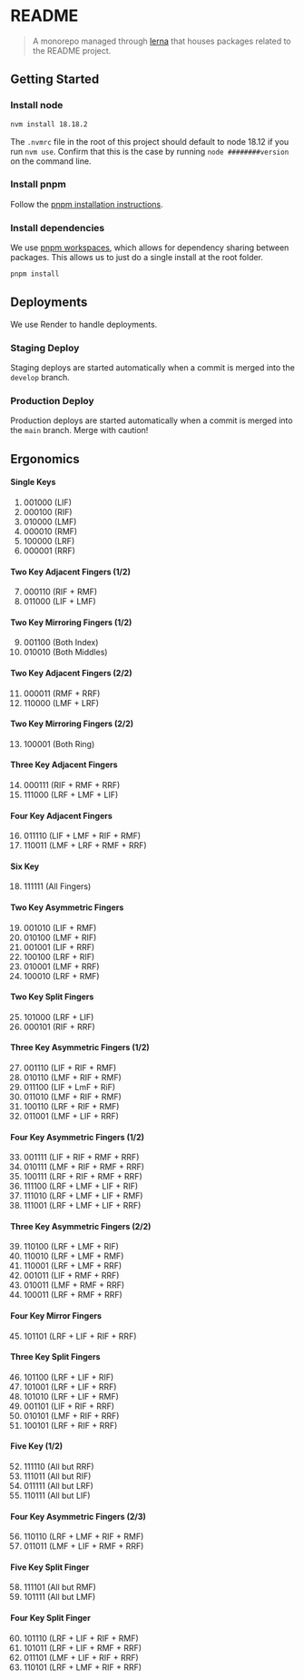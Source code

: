 # README

> A monorepo managed through [lerna](https://github.com/lerna/lerna) that houses packages related to the README project.

## Getting Started

### Install node

```bash
nvm install 18.18.2
```

The `.nvmrc` file in the root of this project should default to node 18.12 if you run `nvm use`.
Confirm that this is the case by running `node ########version` on the command line.

### Install pnpm

Follow the [pnpm installation instructions](https://pnpm.io/installation).

### Install dependencies

We use [pnpm workspaces](https://pnpm.io/workspaces), which allows for dependency sharing between packages. This allows us to just do a single install at the root folder.

```bash
pnpm install
```

## Deployments

We use Render to handle deployments.

### Staging Deploy

Staging deploys are started automatically when a commit is merged into the `develop` branch.

### Production Deploy

Production deploys are started automatically when a commit is merged into the `main` branch. Merge with caution!

## Ergonomics

#### Single Keys

1. 001000 (LIF)
2. 000100 (RIF)
3. 010000 (LMF)
4. 000010 (RMF)
5. 100000 (LRF)
6. 000001 (RRF)

#### Two Key Adjacent Fingers (1/2)

7. 000110 (RIF + RMF)
8. 011000 (LIF + LMF)

#### Two Key Mirroring Fingers (1/2)

9. 001100 (Both Index)
10. 010010 (Both Middles)

#### Two Key Adjacent Fingers (2/2)

11. 000011 (RMF + RRF)
12. 110000 (LMF + LRF)

#### Two Key Mirroring Fingers (2/2)

13. 100001 (Both Ring)

#### Three Key Adjacent Fingers

14. 000111 (RIF + RMF + RRF)
15. 111000 (LRF + LMF + LIF)

#### Four Key Adjacent Fingers

16. 011110 (LIF + LMF + RIF + RMF)
17. 110011 (LMF + LRF + RMF + RRF)

#### Six Key

18. 111111 (All Fingers)

#### Two Key Asymmetric Fingers

19. 001010 (LIF + RMF)
20. 010100 (LMF + RIF)
21. 001001 (LIF + RRF)
22. 100100 (LRF + RIF)
23. 010001 (LMF + RRF)
24. 100010 (LRF + RMF)

#### Two Key Split Fingers

25. 101000 (LRF + LIF)
26. 000101 (RIF + RRF)

#### Three Key Asymmetric Fingers (1/2)

27. 001110 (LIF + RIF + RMF)
28. 010110 (LMF + RIF + RMF)
29. 011100 (LIF + LmF + RiF)
30. 011010 (LMF + RIF + RMF)
31. 100110 (LRF + RIF + RMF)
32. 011001 (LMF + LIF + RRF)

#### Four Key Asymmetric Fingers (1/2)

33. 001111 (LIF + RIF + RMF + RRF)
34. 010111 (LMF + RIF + RMF + RRF)
35. 100111 (LRF + RIF + RMF + RRF)
36. 111100 (LRF + LMF + LIF + RIF)
37. 111010 (LRF + LMF + LIF + RMF)
38. 111001 (LRF + LMF + LIF + RRF)

#### Three Key Asymmetric Fingers (2/2)

39. 110100 (LRF + LMF + RIF)
40. 110010 (LRF + LMF + RMF)
41. 110001 (LRF + LMF + RRF)
42. 001011 (LIF + RMF + RRF)
43. 010011 (LMF + RMF + RRF)
44. 100011 (LRF + RMF + RRF)

#### Four Key Mirror Fingers

45. 101101 (LRF + LIF + RIF + RRF)

#### Three Key Split Fingers

46. 101100 (LRF + LIF + RIF)
47. 101001 (LRF + LIF + RRF)
48. 101010 (LRF + LIF + RMF)
49. 001101 (LIF + RIF + RRF)
50. 010101 (LMF + RIF + RRF)
51. 100101 (LRF + RIF + RRF)

#### Five Key (1/2)

52. 111110 (All but RRF)
53. 111011 (All but RIF)
54. 011111 (All but LRF)
55. 110111 (All but LIF)

#### Four Key Asymmetric Fingers (2/3)

56. 110110 (LRF + LMF + RIF + RMF)
57. 011011 (LMF + LIF + RMF + RRF)

#### Five Key Split Finger

58. 111101 (All but RMF)
59. 101111 (All but LMF)

#### Four Key Split Finger

60. 101110 (LRF + LIF + RIF + RMF)
61. 101011 (LRF + LIF + RMF + RRF)
62. 011101 (LMF + LIF + RIF + RRF)
63. 110101 (LRF + LMF + RIF + RRF)
